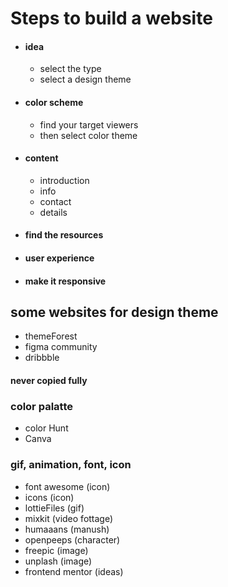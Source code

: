 # Steps to build a website
- #### idea
    - select the type 
    - select a design theme

- #### color scheme
    - find your target viewers
    - then select color theme

- #### content
    - introduction
    - info
    - contact
    - details

- #### find the resources

- #### user experience

- #### make it responsive


## some websites for design theme
- themeForest
- figma community
- dribbble
#### never copied fully


### color palatte
- color Hunt
- Canva


### gif, animation, font, icon
- font awesome (icon)
- icons (icon)
- lottieFiles (gif)
- mixkit (video fottage)
- humaaans (manush)
- openpeeps (character)
- freepic (image)
- unplash (image)
- frontend mentor (ideas)